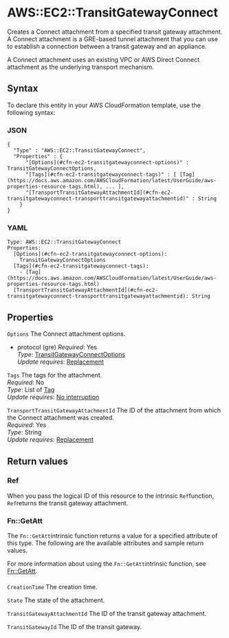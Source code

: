 # AWS::EC2::TransitGatewayConnect<a name="aws-resource-ec2-transitgatewayconnect"></a>

Creates a Connect attachment from a specified transit gateway attachment\. A Connect attachment is a GRE\-based tunnel attachment that you can use to establish a connection between a transit gateway and an appliance\.

A Connect attachment uses an existing VPC or AWS Direct Connect attachment as the underlying transport mechanism\.

## Syntax<a name="aws-resource-ec2-transitgatewayconnect-syntax"></a>

To declare this entity in your AWS CloudFormation template, use the following syntax:

### JSON<a name="aws-resource-ec2-transitgatewayconnect-syntax.json"></a>

```
{
  "Type" : "AWS::EC2::TransitGatewayConnect",
  "Properties" : {
      "[Options](#cfn-ec2-transitgatewayconnect-options)" : TransitGatewayConnectOptions,
      "[Tags](#cfn-ec2-transitgatewayconnect-tags)" : [ [Tag](https://docs.aws.amazon.com/AWSCloudFormation/latest/UserGuide/aws-properties-resource-tags.html), ... ],
      "[TransportTransitGatewayAttachmentId](#cfn-ec2-transitgatewayconnect-transporttransitgatewayattachmentid)" : String
    }
}
```

### YAML<a name="aws-resource-ec2-transitgatewayconnect-syntax.yaml"></a>

```
Type: AWS::EC2::TransitGatewayConnect
Properties: 
  [Options](#cfn-ec2-transitgatewayconnect-options): 
    TransitGatewayConnectOptions
  [Tags](#cfn-ec2-transitgatewayconnect-tags): 
    - [Tag](https://docs.aws.amazon.com/AWSCloudFormation/latest/UserGuide/aws-properties-resource-tags.html)
  [TransportTransitGatewayAttachmentId](#cfn-ec2-transitgatewayconnect-transporttransitgatewayattachmentid): String
```

## Properties<a name="aws-resource-ec2-transitgatewayconnect-properties"></a>

`Options`  <a name="cfn-ec2-transitgatewayconnect-options"></a>
The Connect attachment options\.  
+ protocol \(gre\)
*Required*: Yes  
*Type*: [TransitGatewayConnectOptions](aws-properties-ec2-transitgatewayconnect-transitgatewayconnectoptions.md)  
*Update requires*: [Replacement](https://docs.aws.amazon.com/AWSCloudFormation/latest/UserGuide/using-cfn-updating-stacks-update-behaviors.html#update-replacement)

`Tags`  <a name="cfn-ec2-transitgatewayconnect-tags"></a>
The tags for the attachment\.  
*Required*: No  
*Type*: List of [Tag](https://docs.aws.amazon.com/AWSCloudFormation/latest/UserGuide/aws-properties-resource-tags.html)  
*Update requires*: [No interruption](https://docs.aws.amazon.com/AWSCloudFormation/latest/UserGuide/using-cfn-updating-stacks-update-behaviors.html#update-no-interrupt)

`TransportTransitGatewayAttachmentId`  <a name="cfn-ec2-transitgatewayconnect-transporttransitgatewayattachmentid"></a>
The ID of the attachment from which the Connect attachment was created\.  
*Required*: Yes  
*Type*: String  
*Update requires*: [Replacement](https://docs.aws.amazon.com/AWSCloudFormation/latest/UserGuide/using-cfn-updating-stacks-update-behaviors.html#update-replacement)

## Return values<a name="aws-resource-ec2-transitgatewayconnect-return-values"></a>

### Ref<a name="aws-resource-ec2-transitgatewayconnect-return-values-ref"></a>

When you pass the logical ID of this resource to the intrinsic `Ref`function, `Ref`returns the transit gateway attachment\. 

### Fn::GetAtt<a name="aws-resource-ec2-transitgatewayconnect-return-values-fn--getatt"></a>

The `Fn::GetAtt`intrinsic function returns a value for a specified attribute of this type\. The following are the available attributes and sample return values\.

For more information about using the `Fn::GetAtt`intrinsic function, see [Fn::GetAtt](https://docs.aws.amazon.com/AWSCloudFormation/latest/UserGuide/intrinsic-function-reference-getatt.html)\.

#### <a name="aws-resource-ec2-transitgatewayconnect-return-values-fn--getatt-fn--getatt"></a>

`CreationTime`  <a name="CreationTime-fn::getatt"></a>
The creation time\.

`State`  <a name="State-fn::getatt"></a>
The state of the attachment\.

`TransitGatewayAttachmentId`  <a name="TransitGatewayAttachmentId-fn::getatt"></a>
The ID of the transit gateway attachment\.

`TransitGatewayId`  <a name="TransitGatewayId-fn::getatt"></a>
The ID of the transit gateway\.